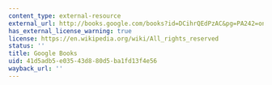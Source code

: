 ```yaml
---
content_type: external-resource
external_url: http://books.google.com/books?id=DCihrQEdPzAC&pg=PA242=onepage
has_external_license_warning: true
license: https://en.wikipedia.org/wiki/All_rights_reserved
status: ''
title: Google Books
uid: 41d5adb5-e035-43d8-80d5-ba1fd13f4e56
wayback_url: ''
---
```

